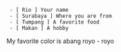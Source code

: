      - [ Rio ] Your name
     - [ Surabaya ] Where you are from
     - [ Tumpang ] A favorite food
     - [ Makan ] A hobby

My favorite color is abang royo - royo
